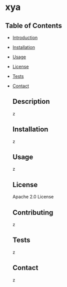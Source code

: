 # xya 

  ## Table of Contents
- [Introduction](#description)
- [Installation](#installation)
- [Usage](#usage)
- [License](#license)
- [Tests](#tests)
- [Contact](#contact)

  
  ## Description
  z
  
  ## Installation
  z
  
  ## Usage
  z
  
  ## License
  Apache 2.0 License
  
  ## Contributing
  z
  
  ## Tests
  z 
  
  ## Contact
  z 